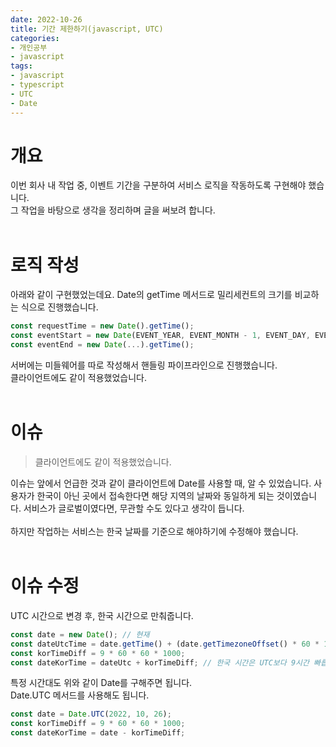 ```yaml
---
date: 2022-10-26
title: 기간 제한하기(javascript, UTC)
categories:
- 개인공부
- javascript
tags:
- javascript
- typescript
- UTC
- Date
---
```


# 개요
이번 회사 내 작업 중, 이벤트 기간을 구분하여 서비스 로직을 작동하도록 구현해야 했습니다.  
그 작업을 바탕으로 생각을 정리하며 글을 써보려 합니다.<br><br>

# 로직 작성
아래와 같이 구현했었는데요. Date의 getTime 메서드로 밀리세컨트의 크기를 비교하는 식으로 진행했습니다.

```js
const requestTime = new Date().getTime();
const eventStart = new Date(EVENT_YEAR, EVENT_MONTH - 1, EVENT_DAY, EVENT_HOUR, EVENT_MINUTES, ...).getTime();
const eventEnd = new Date(...).getTime();
```
서버에는 미들웨어를 따로 작성해서 핸들링 파이프라인으로 진행했습니다.  
클라이언트에도 같이 적용했었습니다.<br><br>

# 이슈
> 클라이언트에도 같이 적용했었습니다.

이슈는 앞에서 언급한 것과 같이 클라이언트에 Date를 사용할 때, 알 수 있었습니다. 사용자가 한국이 아닌 곳에서 접속한다면 해당 지역의 날짜와 동일하게 되는 것이였습니다. 서비스가 글로벌이였다면, 무관할 수도 있다고 생각이 듭니다.  
<br>
하지만 작업하는 서비스는 한국 날짜를 기준으로 해야하기에 수정해야 했습니다. <br><br>

# 이슈 수정
UTC 시간으로 변경 후, 한국 시간으로 만춰줍니다.  

```js
const date = new Date(); // 현재
const dateUtcTime = date.getTime() + (date.getTimezoneOffset() * 60 * 1000); // UTC 시간대로 맞춰줍니다.
const korTimeDiff = 9 * 60 * 60 * 1000;
const dateKorTime = dateUtc + korTimeDiff; // 한국 시간은 UTC보다 9시간 빠릅니다.
```
특정 시간대도 위와 같이 Date를 구해주면 됩니다.  
Date.UTC 메서드를 사용해도 됩니다.

```js
const date = Date.UTC(2022, 10, 26);
const korTimeDiff = 9 * 60 * 60 * 1000;
const dateKorTime = date - korTimeDiff;
```